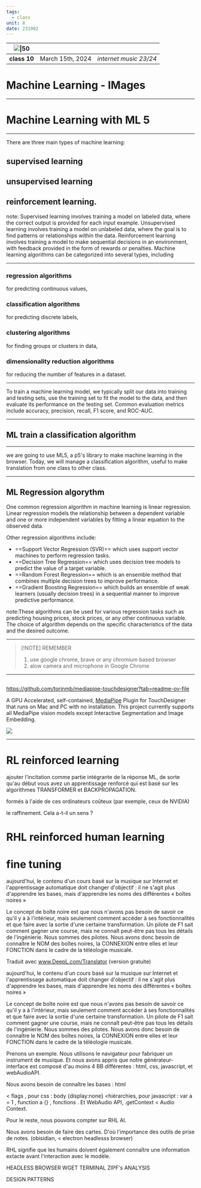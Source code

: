 ```yaml
---
tags:
  - class
unit: 8
date: 231002
---
```

| ![\|50](https://i.imgur.com/N8z2xP4.png) |                  |                        |
| ---------------------------------------- | :--------------- | ---------------------: |
| **class 10**                             | March 15th, 2024 | *internet music 23/24* |


# Machine Learning - IMages


---


# Machine Learning with ML 5

---


There are three main types of machine learning: 

## supervised learning
## unsupervised learning
## reinforcement learning. 

note: Supervised learning involves training a model on labeled data, where the correct output is provided for each input example. Unsupervised learning involves training a model on unlabeled data, where the goal is to find patterns or relationships within the data. Reinforcement learning involves training a model to make sequential decisions in an environment, with feedback provided in the form of rewards or penalties.
Machine learning algorithms can be categorized into several types, including

---
### regression algorithms 
for predicting continuous values, 
### classification algorithms
for predicting discrete labels, 
### clustering algorithms 
for finding groups or clusters in data, 
### dimensionality reduction algorithms
for reducing the number of features in a dataset.

---

To train a machine learning model, we typically split our data into training and testing sets, use the training set to fit the model to the data, and then evaluate its performance on the testing set. Common evaluation metrics include accuracy, precision, recall, F1 score, and ROC-AUC.

---

## ML train a classification algorithm


---
we are going to use ML5, a p5's library to make machine learning in the browser.
Today, we will manage a classification algorithm, useful to make translation from one class to other class.


---

## ML Regression algorythm 

One common regression algorithm in machine learning is linear regression. Linear regression models the relationship between a dependent variable and one or more independent variables by fitting a linear equation to the observed data.

Other regression algorithms include:

- ==Support Vector Regression (SVR)== which uses support vector machines to perform regression tasks.
- ==Decision Tree Regression== which uses decision tree models to predict the value of a target variable.
- ==Random Forest Regression== which is an ensemble method that combines multiple decision trees to improve performance.
- ==Gradient Boosting Regression== which builds an ensemble of weak learners (usually decision trees) in a sequential manner to improve predictive performance.

note:These algorithms can be used for various regression tasks such as predicting housing prices, stock prices, or any other continuous variable. The choice of algorithm depends on the specific characteristics of the data and the desired outcome.

---


> [!NOTE] REMEMBER
> 1. use google chrome, brave or any chromium based browser
> 2. alow camera and microphone in Google Chrome


---

##  

https://github.com/torinmb/mediapipe-touchdesigner?tab=readme-ov-file

A GPU Accelerated, self-contained, [MediaPipe](https://developers.google.com/mediapipe) Plugin for TouchDesigner that runs on Mac and PC with no installation. This project currently supports all MediaPipe vision models except Interactive Segmentation and Image Embedding.

![](https://i.imgur.com/iajFvqI.png)


--- 

# RL  reinforced learning

ajouter l'incitation comme partie intégrante de la réponse ML, de sorte qu'au début vous avez un apprentissage renforcé qui est basé sur les algorithmes TRANSFORMER et BACKPROPAGATION.


formés à l'aide de ces ordinateurs coûteux (par exemple, ceux de NVIDIA)


le raffinement.
Cela a-t-il un sens ?


# RHL  reinforced human learning
# fine tuning


aujourd'hui, le contenu d'un cours basé sur la musique sur Internet et l'apprentissage automatique doit changer d'objectif : il ne s'agit plus d'apprendre les bases, mais d'apprendre les noms des différentes « boîtes noires »

Le concept de boîte noire est que nous n'avons pas besoin de savoir ce qu'il y a à l'intérieur, mais seulement comment accéder à ses fonctionnalités et que faire avec la sortie d'une certaine transformation. Un pilote de F1 sait comment gagner une course, mais ne connaît peut-être pas tous les détails de l'ingénierie. 
Nous sommes des pilotes. Nous avons donc besoin de connaître le NOM des boîtes noires, la CONNEXION entre elles et leur FONCTION dans le cadre de la téléologie musicale. 


Traduit avec www.DeepL.com/Translator (version gratuite)

aujourd'hui, le contenu d'un cours basé sur la musique sur Internet et l'apprentissage automatique doit changer d'objectif : il ne s'agit plus d'apprendre les bases, mais d'apprendre les noms des différentes « boîtes noires »

Le concept de boîte noire est que nous n'avons pas besoin de savoir ce qu'il y a à l'intérieur, mais seulement comment accéder à ses fonctionnalités et que faire avec la sortie d'une certaine transformation. Un pilote de F1 sait comment gagner une course, mais ne connaît peut-être pas tous les détails de l'ingénierie. 
Nous sommes des pilotes. Nous avons donc besoin de connaître le NOM des boîtes noires, la CONNEXION entre elles et leur FONCTION dans le cadre de la téléologie musicale. 

Prenons un exemple. Nous utilisons le navigateur pour fabriquer un instrument de musique. Et nous avons appris que notre générateur-interface est composé d'au moins 4 BB différentes : html, css, javascript, et webAudioAPI. 

Nous avons besoin de connaître les bases : html <div> </div> < flags , pour css : body {display:none} <hiérarchies, pour javascript : var a = 1 , function a {} , fonctions . Et WebAudio API, .getContext < Audio Context. 


Pour le reste, nous pouvons compter sur RHL AI. 


Nous avons besoin de faire des cartes. D'où l'importance des outils de prise de notes. (obisidian, < electron headlesss browser)


RHL signifie que les humains doivent également connaître une information extacte avant l'interaction avec le modèle. 

HEADLESS BROWSER
WGET 
TERMINAL
ZIPF's ANALYSIS



DESIGN PATTERNS
